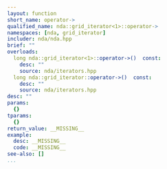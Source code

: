 ```yaml
---
layout: function
short_name: operator->
qualified_name: nda::grid_iterator<1>::operator->
namespaces: [nda, grid_iterator]
includer: nda/nda.hpp
brief: ""
overloads:
  long nda::grid_iterator<1>::operator->()  const:
    desc: ""
    source: nda/iterators.hpp
  long nda::grid_iterator::operator->()  const:
    desc: ""
    source: nda/iterators.hpp
desc: ""
params:
  {}
tparams:
  {}
return_value: __MISSING__
example:
  desc: __MISSING__
  code: __MISSING__
see-also: []
...
```



